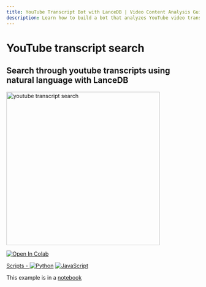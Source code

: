 ```yaml
---
title: YouTube Transcript Bot with LanceDB | Video Content Analysis Guide
description: Learn how to build a bot that analyzes YouTube video transcripts using LanceDB. Includes setup, configuration, and best practices for video content processing.
---
```


# YouTube transcript search

## Search through youtube transcripts using natural language with LanceDB

<img id="splash" width="400" alt="youtube transcript search" src="https://user-images.githubusercontent.com/917119/236965568-def7394d-171c-45f2-939d-8edfeaadd88c.png">


<a href="https://colab.research.google.com/github/lancedb/vectordb-recipes/blob/main/examples/youtube_bot/main.ipynb"><img src="https://colab.research.google.com/assets/colab-badge.svg" alt="Open In Colab">

Scripts - [![Python](https://img.shields.io/badge/python-3670A0?style=for-the-badge&logo=python&logoColor=ffdd54)](https://github.com/lancedb/vectordb-recipesexamples/youtube_bot/main.py)  [![JavaScript](https://img.shields.io/badge/javascript-%23323330.svg?style=for-the-badge&logo=javascript&logoColor=%23F7DF1E)](https://github.com/lancedb/vectordb-recipes/examples/youtube_bot/index.js)


This example is in a [notebook](https://github.com/lancedb/lancedb/blob/main/docs/src/notebooks/youtube_transcript_search.ipynb)
